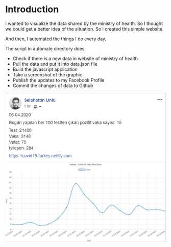 # Introduction

I wanted to visualize the data shared by the ministry of health.
So I thought we could get a better idea of the situation. So I created this simple website.

And then, I automated the things I do every day.

The script in automate directory does:

- Check if there is a new data in website of ministry of health
- Pull the data and put it into data.json file
- Build the javascript application
- Take a screenshot of the graphic
- Publish the updates to my Facebook Profile
- Commit the changes of data to Github

![Example Facebook Post](example-facebook-post.png)
